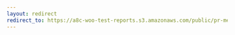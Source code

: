 ```yaml
---
layout: redirect
redirect_to: https://a8c-woo-test-reports.s3.amazonaws.com/public/pr-merge/40710/api/index.html
---
```

